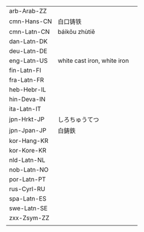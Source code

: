 | | | |
|-|-|-|
| arb-Arab-ZZ |  |  |
| cmn-Hans-CN | 白口铸铁 |  |
| cmn-Latn-CN | báikǒu zhùtiě |  |
| dan-Latn-DK |  |  |
| deu-Latn-DE |  |  |
| eng-Latn-US | white cast iron, white iron |  |
| fin-Latn-FI |  |  |
| fra-Latn-FR |  |  |
| heb-Hebr-IL |  |  |
| hin-Deva-IN |  |  |
| ita-Latn-IT |  |  |
| jpn-Hrkt-JP | しろちゅうてつ |  |
| jpn-Jpan-JP | 白鋳鉄 |  |
| kor-Hang-KR |  |  |
| kor-Kore-KR |  |  |
| nld-Latn-NL |  |  |
| nob-Latn-NO |  |  |
| por-Latn-PT |  |  |
| rus-Cyrl-RU |  |  |
| spa-Latn-ES |  |  |
| swe-Latn-SE |  |  |
| zxx-Zsym-ZZ |  |  |
|  |  |  |
